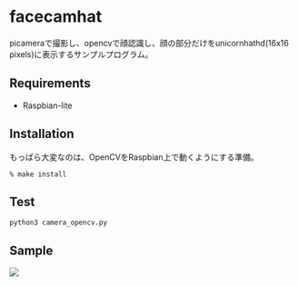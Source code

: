 # facecamhat

picameraで撮影し、opencvで顔認識し、顔の部分だけをunicornhathd(16x16 pixels)に表示するサンプルプログラム。

## Requirements

* Raspbian-lite

## Installation

もっぱら大変なのは、OpenCVをRaspbian上で動くようにする準備。

```shell
% make install
```

## Test

```shell
python3 camera_opencv.py
```

## Sample

![](https://i.gyazo.com/f6978ffdba7bf8b2458c547d57970b7f.jpg)
